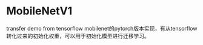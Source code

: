 # MobileNetV1
transfer demo from tensorflow
mobilenet的pytorch版本实现，有从tensorflow转化过来的初始化权重，可以用于初始化模型进行迁移学习。
